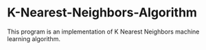 # K-Nearest-Neighbors-Algorithm
This program is an implementation of K Nearest Neighbors machine learning algorithm.
